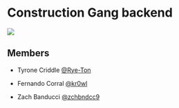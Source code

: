 # Construction Gang backend

![](http://media0.giphy.com/media/ZTans30ONaaIM/giphy.gif)

## Members

- Tyrone Criddle [@Rye-Ton](http://github.com/Rye-Ton)

- Fernando Corral [@kr0wl](http://github.com/kr0wl)

- Zach Banducci [@zchbndcc9](http://github.com/zchbndcc9)
